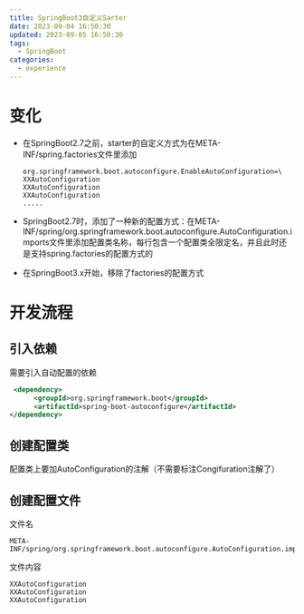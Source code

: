 ```yaml
---
title: SpringBoot3自定义Sarter
date: 2023-09-04 16:50:30
updated: 2023-09-05 16:50:30
tags:
  - SpringBoot
categories:
  - experience
---
```


# 变化

- 在SpringBoot2.7之前，starter的自定义方式为在META-INF/spring.factories文件里添加

    ```
    org.springframework.boot.autoconfigure.EnableAutoConfiguration=\
    XXAutoConfiguration
    XXAutoConfiguration
    XXAutoConfiguration
    .....
	```

- SpringBoot2.7时，添加了一种新的配置方式：在META-INF/spring/org.springframework.boot.autoconfigure.AutoConfiguration.imports文件里添加配置类名称，每行包含一个配置类全限定名，并且此时还是支持spring.factories的配置方式的

- 在SpringBoot3.x开始，移除了factories的配置方式

# 开发流程

## 引入依赖

需要引入自动配置的依赖

```xml
 <dependency>
      <groupId>org.springframework.boot</groupId>
      <artifactId>spring-boot-autoconfigure</artifactId>
</dependency>
```

## 创建配置类

配置类上要加AutoConfiguration的注解（不需要标注Congifuration注解了）

## 创建配置文件

文件名

```
META-INF/spring/org.springframework.boot.autoconfigure.AutoConfiguration.imports
```

文件内容

```
XXAutoConfiguration
XXAutoConfiguration
XXAutoConfiguration
```

